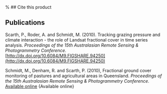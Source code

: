 % ## Cite this product

## Publications

Scarth, P., Roder, A. and Schmidt, M. (2010). Tracking grazing pressure and climate interaction - the role of Landsat fractional cover in time series analysis. *Proceedings of the 15th Australasian Remote Sensing & Photogrammetry Conference.* [http://dx.doi.org/10.6084/M9.FIGSHARE.94250](http://dx.doi.org/10.6084/M9.FIGSHARE.94250)

Schmidt, M., Denham, R. and Scarth, P. (2010), Fractional ground cover monitoring of pastures and agricultural areas in Queensland. *Proceedings of the 15th Australasian Remote Sensing & Photogrammetry Conference.* [Available online](https://www.researchgate.net/publication/236143308_FRACTIONAL_GROUND_COVER_MONITORING_OF_PASTURES_AND_AGRICULTURAL_AREAS_IN_QUEENSLAND)
{Available online}

